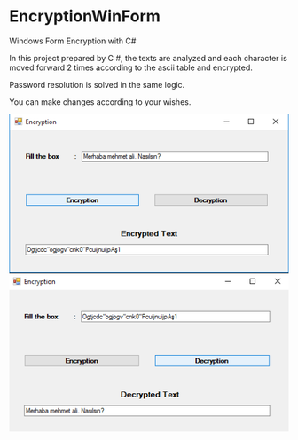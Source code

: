 # EncryptionWinForm
Windows Form Encryption with C#

In this project prepared by C #, the texts are analyzed and each character is moved forward 2 times according to the ascii table and encrypted.

Password resolution is solved in the same logic.

You can make changes according to your wishes.

![Encrytion](https://github.com/malionde/EncryptionWinForm/blob/master/Encryption.PNG)
![Decryption](https://github.com/malionde/EncryptionWinForm/blob/master/Decryption.PNG)
